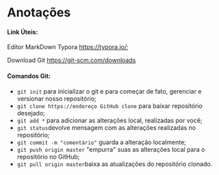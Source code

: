 # Anotações

#### Link Úteis:

Editor MarkDown Typora https://typora.io/;

Download Git https://git-scm.com/downloads



#### Comandos Git:

- `git init` para inicializar o git e para começar de fato, gerenciar e versionar nosso repositório;
- `git clone https://endereço GitHub clone` para baixar repositório desejado; 
- `git add *` para adicionar as alterações local, realizadas por você;
- `git status`devolve mensagem com as alterações realizadas no repositório;
- `git commit -m "comentário"` guarda a alteração localmente;
- `git push origin master` "empurra" suas as alterações local para o repositório no GitHub;
- `git pull origin master`baixa as atualizações do repositório clonado.

